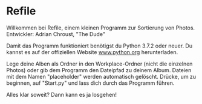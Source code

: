 # Refile
Willkommen bei Refile, einem kleinen Programm zur Sortierung von Photos.
Entwickler: Adrian Chroust, "The Dude"

Damit das Programm funktioniert benötigst du Python 3.7.2 oder neuer.
Du kannst es auf der offiziellen Website www.python.org herunterladen.

Lege deine Alben als Ordner in den Workplace-Ordner (nicht die einzelnen Photos) oder gib dem Programm den Dateipfad zu deinem Album.
Dateien mit dem Namen "placeholder" werden automatisch gelöscht.
Drücke, um zu beginnen, auf "Start.py" und lass dich durch das Programm führen.

Alles klar soweit?
Dann kann es ja losgehen!
